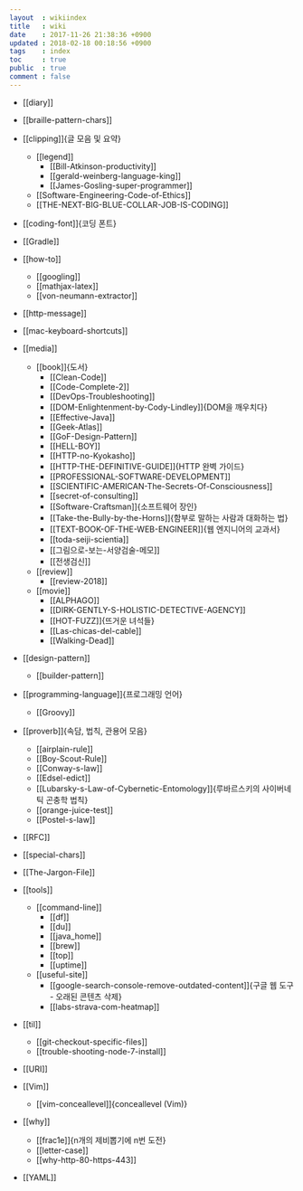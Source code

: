 ```yaml
---
layout  : wikiindex
title   : wiki
date    : 2017-11-26 21:38:36 +0900
updated : 2018-02-18 00:18:56 +0900
tags    : index
toc     : true
public  : true
comment : false
---
```


* [[diary]]

* [[braille-pattern-chars]]
* [[clipping]]{글 모음 및 요약}
    * [[legend]]
        * [[Bill-Atkinson-productivity]]
        * [[gerald-weinberg-language-king]]
        * [[James-Gosling-super-programmer]]
    * [[Software-Engineering-Code-of-Ethics]]
    * [[THE-NEXT-BIG-BLUE-COLLAR-JOB-IS-CODING]]
* [[coding-font]]{코딩 폰트}
* [[Gradle]]
* [[how-to]]
    * [[googling]]
    * [[mathjax-latex]]
    * [[von-neumann-extractor]]
* [[http-message]]
* [[mac-keyboard-shortcuts]]
* [[media]]
    * [[book]]{도서}
        * [[Clean-Code]]
        * [[Code-Complete-2]]
        * [[DevOps-Troubleshooting]]
        * [[DOM-Enlightenment-by-Cody-Lindley]]{DOM을 깨우치다}
        * [[Effective-Java]]
        * [[Geek-Atlas]]
        * [[GoF-Design-Pattern]]
        * [[HELL-BOY]]
        * [[HTTP-no-Kyokasho]]
        * [[HTTP-THE-DEFINITIVE-GUIDE]]{HTTP 완벽 가이드}
        * [[PROFESSIONAL-SOFTWARE-DEVELOPMENT]]
        * [[SCIENTIFIC-AMERICAN-The-Secrets-Of-Consciousness]]
        * [[secret-of-consulting]]
        * [[Software-Craftsman]]{소프트웨어 장인}
        * [[Take-the-Bully-by-the-Horns]]{함부로 말하는 사람과 대화하는 법}
        * [[TEXT-BOOK-OF-THE-WEB-ENGINEER]]{웹 엔지니어의 교과서}
        * [[toda-seiji-scientia]]
        * [[그림으로-보는-서양검술-메모]]
        * [[전생검신]]
    * [[review]]
        * [[review-2018]]
    * [[movie]]
        * [[ALPHAGO]]
        * [[DIRK-GENTLY-S-HOLISTIC-DETECTIVE-AGENCY]]
        * [[HOT-FUZZ]]{뜨거운 녀석들}
        * [[Las-chicas-del-cable]]
        * [[Walking-Dead]]
* [[design-pattern]]
    * [[builder-pattern]]
* [[programming-language]]{프로그래밍 언어}
    * [[Groovy]]
* [[proverb]]{속담, 법칙, 관용어 모음}
    * [[airplain-rule]]
    * [[Boy-Scout-Rule]]
    * [[Conway-s-law]]
    * [[Edsel-edict]]
    * [[Lubarsky-s-Law-of-Cybernetic-Entomology]]{루바르스키의 사이버네틱 곤충학 법칙}
    * [[orange-juice-test]]
    * [[Postel-s-law]]
* [[RFC]]
* [[special-chars]]
* [[The-Jargon-File]]
* [[tools]]
    * [[command-line]]
        * [[df]]
        * [[du]]
        * [[java_home]]
        * [[brew]]
        * [[top]]
        * [[uptime]]
    * [[useful-site]]
        * [[google-search-console-remove-outdated-content]]{구글 웹 도구 - 오래된 콘텐츠 삭제}
        * [[labs-strava-com-heatmap]]
* [[til]]
    * [[git-checkout-specific-files]]
    * [[trouble-shooting-node-7-install]]
* [[URI]]
* [[Vim]]
    * [[vim-conceallevel]]{conceallevel (Vim)}
* [[why]]
    * [[frac1e]]{n개의 제비뽑기에 n번 도전}
    * [[letter-case]]
    * [[why-http-80-https-443]]
* [[YAML]]
